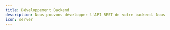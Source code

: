 ```yaml
---
title: Développement Backend
description: Nous pouvons développer l'API REST de votre backend. Nous utilisons une stack backend s'appuyant sur Apache Camel et Elasticsearch.
icon: server
---
```

